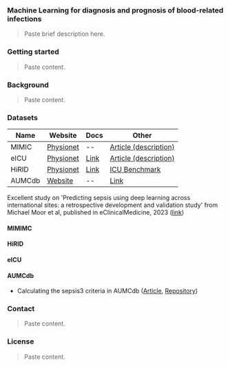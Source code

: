 
### Machine Learning for diagnosis and prognosis of blood-related infections

> Paste brief description here.

### Getting started

> Paste content.

### Background

> Paste content.

### Datasets

[url-eicu-article]: https://www.ncbi.nlm.nih.gov/pmc/articles/PMC6132188/
[url-eicu-physionet]: https://physionet.org/content/eicu-crd/2.0/
[url-eicu-documentation]: https://eicu-crd.mit.edu/
[url-mimic-nature]: https://www.nature.com/articles/s41597-022-01899-x/
[url-mimic-physionet]: https://physionet.org/content/mimiciv/2.2/
[url-hirid-arxiv]: https://arxiv.org/abs/2111.08536/
[url-hirid-documentation]: https://hirid.intensivecare.ai/
[url-hirid-physionet]: https://physionet.org/content/hirid/1.1.1/
[url-hirid-github-benchmark]: https://github.com/ratschlab/HIRID-ICU-Benchmark
[url-aumcdb]: https://amsterdammedicaldatascience.nl/#amsterdamumcdb/
[url-aumcdb-documentation]: https://github.com/AmsterdamUMC/AmsterdamUMCdb/wiki
[url-aumcdb-sepsis3-github]: https://github.com/tedinburgh/sepsis3-amsterdamumcdb
[url-aumcdb-sepsis3-article]: https://www.ncbi.nlm.nih.gov/pmc/articles/PMC9650242/

[url-moor2023]: https://pubmed.ncbi.nlm.nih.gov/37588623/

| Name | Website | Docs | Other |
| ---    | --- | --- | --- | 
| MIMIC  | [Physionet][url-mimic-physionet] | -- | [Article (description)][url-mimic-nature] |
| eICU   | [Physionet][url-eicu-physionet]  | [Link][url-eicu-documentation] | [Article (description)][url-eicu-article] |
| HiRID  | [Physionet][url-hirid-physionet] | [Link][url-hirid-documentation] | [ICU Benchmark][url-hirid-github-benchmark] |
| AUMCdb | [Website][url-aumcdb] | -- | [Link][url-aumcdb-documentation] |

Excellent study on 'Predicting sepsis using deep learning across international sites: a retrospective development 
and validation study' from Michael Moor et al, published in eClinicalMedicine, 2023 ([link][url-moor2023])

#### MIMIMC
#### HiRID
#### eICU
#### AUMCdb

- Calculating the sepsis3 criteria in AUMCdb ([Article][url-aumcdb-sepsis3-article], [Repository][url-aumcdb-sepsis3-github])

### Contact

> Paste content.

### License

> Paste content.